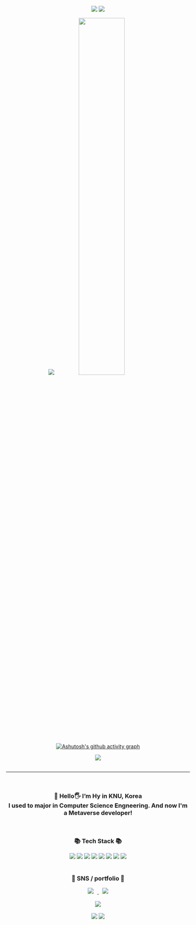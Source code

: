 <p align=center>
<img src="https://capsule-render.vercel.app/api?type=waving&color=gradient&height=120&animation=fadeIn&section=footer&text=🚗🚘🚛&fontAlign=70"></image>
<img src="https://readme-typing-svg.herokuapp.com/?color=6796e5&lines=Welcome%20Hyun's%20github&font=Dancing+Script&size=50&center=true&vCenter=true&width=600&height=80">
</p>
<div align="center">
	<img src="https://github-readme-stats.vercel.app/api/top-langs/?username=gusdndl&layout=compact&theme=tokyonight">
	<img src="https://github-readme-stats.vercel.app/api?username=gusdndl&show_icons=true&theme=tokyonight" width="50%"><br><br>
<div>

[![Ashutosh's github activity graph](https://github-readme-activity-graph.vercel.app/graph?username=gusdndl&theme=react-dark)](https://github.com/ashutosh00710/github-readme-activity-graph)

<div align="center">
	<img src="https://github-profile-trophy.vercel.app/?username=gusdndl&margin-w=10&margin-h=10&theme=onedark&no-frame=true&column=7"><br><br>
</div>

---
<br />
	
<h3 align=center> 
🌱 Hello🖐 I’m Hy in KNU, Korea 
<br>
I used to major in Computer Science Engneering.
And now I'm a Metaverse developer!
</h3>
<br>

<h3 align="center">📚 Tech Stack 📚</h3>
<div align="center">
	<img src="https://img.shields.io/badge/Java-007396?style=flat&logo=Java&logoColor=white" />
	<img src="https://img.shields.io/badge/HTML5-E34F26?style=flat&logo=HTML5&logoColor=white" />
	<img src="https://img.shields.io/badge/JavaScript-F7DF1E?style=flat&logo=JavaScript&logoColor=white" />
	<img src="https://img.shields.io/badge/MySQL-4479A1?style=flat&logo=MySQL&logoColor=white" />
	<img src="https://img.shields.io/badge/Django-092E20?style=flat&logo=Django&logoColor=white" />
	<img src="https://img.shields.io/badge/spring-6DB33F?style=flat&logo=spring&logoColor=white" />
	<img src="https://img.shields.io/badge/react-61DAFB?style=flat&logo=react&logoColor=white" />
	<img src="https://img.shields.io/badge/CSS3-1572B6?style=flat&logo=CSS3&logoColor=white" /><br><br>
	
</div>


<div align=center>
	<h3> 🐣 SNS / portfolio 🐣 </h3>	
	<a href="https://clear-route-912.notion.site/Blog-44dca5ac9ddc46ce954760f3ac554e65?pvs=4" align=center>
		<img src="http://img.shields.io/badge/-notion-black?style=flat&logo=notion&link=https://www.notion.so/inadang/Ina-b89959d18d534a52a1cf2301e0a2284d"
		 style="height : auto; margin-left : 10px; margin-right : 10px;"/>
	</a>
	<a href="mailto:gusdndl03@gmail.com">
	<img src="https://img.shields.io/badge/Gmail-d14836?style=flat&logo=Gmail&logoColor=white&link=mailto:ina9377@gmail.com"
	 style="height : auto; margin-left : 10px; margin-right : 10px;"/>
	</a><br><br>
</div>

<div align="center">
	<img src="https://github-readme-streak-stats.herokuapp.com/?user=gusdndl&theme=tokyonight"><br><br>
	<img src="http://mazassumnida.wtf/api/v2/generate_badge?boj=millabong)](https://solved.ac/millabong">
	<img src="http://mazassumnida.wtf/api/generate_badge?boj=millabong)](https://solved.ac/millabong">
</div>






